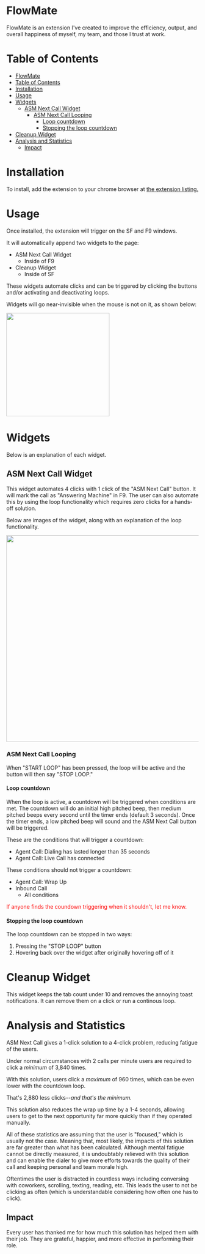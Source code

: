 # FlowMate

FlowMate is an extension I've created to improve the efficiency, output, and overall happiness of myself, my team, and those I trust at work.

# Table of Contents

- [FlowMate](#flowmate)
- [Table of Contents](#table-of-contents)
- [Installation](#installation)
- [Usage](#usage)
- [Widgets](#widgets)
  - [ASM Next Call Widget](#asm-next-call-widget)
    - [ASM Next Call Looping](#asm-next-call-looping)
      - [Loop countdown](#loop-countdown)
      - [Stopping the loop countdown](#stopping-the-loop-countdown)
- [Cleanup Widget](#cleanup-widget)
- [Analysis and Statistics](#analysis-and-statistics)
  - [Impact](#impact)

# Installation

To install, add the extension to your chrome browser at [the extension listing.](https://chromewebstore.google.com/detail/flowmate/momdffjhmchjbbhibejelfdakcdolbbm)

# Usage

Once installed, the extension will trigger on the SF and F9 windows.

It will automatically append two widgets to the page:

- ASM Next Call Widget
  - Inside of F9
- Cleanup Widget
  - Inside of SF

These widgets automate clicks and can be triggered by clicking the buttons and/or activating and deactivating loops.

Widgets will go near-invisible when the mouse is not on it, as shown below:

<img src="https://github.com/user-attachments/assets/b56b0f82-acef-4f5b-ac6a-d1d767755d32" width="270">

# Widgets

Below is an explanation of each widget.

## ASM Next Call Widget

This widget automates 4 clicks with 1 click of the "ASM Next Call" button. It will mark the call as "Answering Machine" in F9. The user can also automate this by using the loop functionality which requires zero clicks for a hands-off solution.

Below are images of the widget, along with an explanation of the loop functionality.

<img src="https://github.com/user-attachments/assets/0071ee00-57cc-4d57-9f11-a6dfa862ade1" width="540">

### ASM Next Call Looping

When "START LOOP" has been pressed, the loop will be active and the button will then say "STOP LOOP."

#### Loop countdown

When the loop is active, a countdown will be triggered when conditions are met. The countdown will do an initial high pitched beep, then medium pitched beeps every second until the timer ends (default 3 seconds). Once the timer ends, a low pitched beep will sound and the ASM Next Call button will be triggered.

These are the conditions that will trigger a countdown:

- Agent Call: Dialing has lasted longer than 35 seconds
- Agent Call: Live Call has connected

These conditions should not trigger a countdown:

- Agent Call: Wrap Up
- Inbound Call
  - All conditions

<span style="color:red">If anyone finds the coundown triggering when it shouldn't, let me know.</span>

#### Stopping the loop countdown

The loop countdown can be stopped in two ways:

1. Pressing the "STOP LOOP" button
2. Hovering back over the widget after originally hovering off of it

# Cleanup Widget

This widget keeps the tab count under 10 and removes the annoying toast notifications. It can remove them on a click or run a continous loop.

# Analysis and Statistics

ASM Next Call gives a 1-click solution to a 4-click problem, reducing fatigue of the users.

Under normal circumstances with 2 calls per minute users are required to click a _minimum_ of 3,840 times.

With this solution, users click a _maximum_ of 960 times, which can be even lower with the countdown loop.

That's 2,880 less clicks--_and that's the minimum._

This solution also reduces the wrap up time by a 1-4 seconds, allowing users to get to the next opportunity far more quickly than if they operated manually.

All of these statistics are assuming that the user is "focused," which is usually not the case. Meaning that, most likely, the impacts of this solution are far greater than what has been calculated. Although mental fatigue cannot be directly measured, it is undoubtably relieved with this solution and can enable the dialer to give more efforts towards the quality of their call and keeping personal and team morale high.

Oftentimes the user is distracted in countless ways including conversing with coworkers, scrolling, texting, reading, etc. This leads the user to not be clicking as often (which is understandable considering how often one has to click).

## Impact

Every user has thanked me for how much this solution has helped them with their job. They are grateful, happier, and more effective in performing their role.
